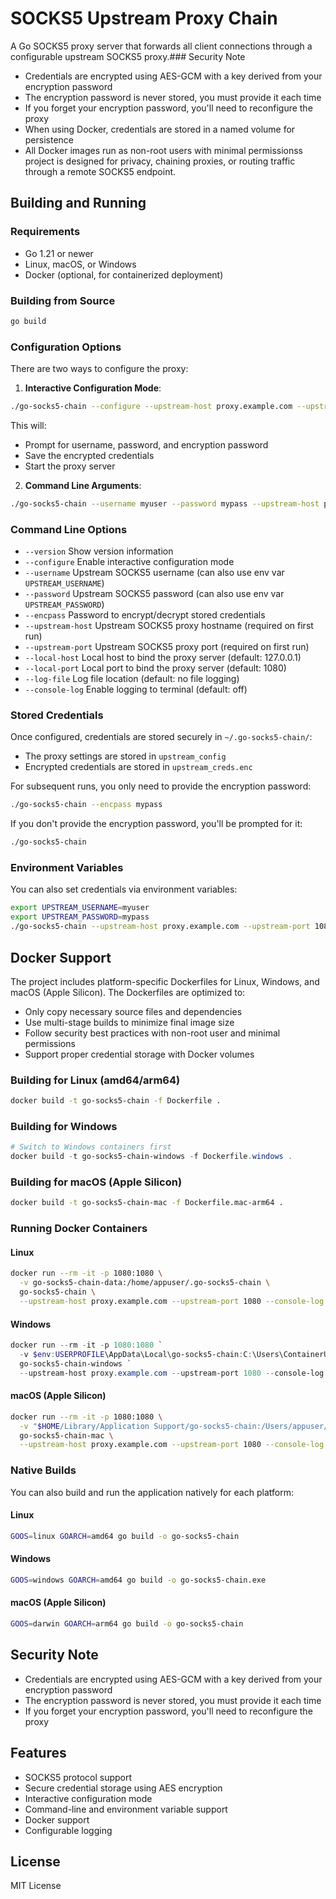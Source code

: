 # SOCKS5 Upstream Proxy Chain

A Go SOCKS5 proxy server that forwards all client connections through a configurable upstream SOCKS5 proxy.### Security Note
- Credentials are encrypted using AES-GCM with a key derived from your encryption password
- The encryption password is never stored, you must provide it each time
- If you forget your encryption password, you'll need to reconfigure the proxy
- When using Docker, credentials are stored in a named volume for persistence
- All Docker images run as non-root users with minimal permissionss project is designed for privacy, chaining proxies, or routing traffic through a remote SOCKS5 endpoint.

## Building and Running

### Requirements
- Go 1.21 or newer
- Linux, macOS, or Windows
- Docker (optional, for containerized deployment)

### Building from Source
```sh
go build
```

### Configuration Options

There are two ways to configure the proxy:

1. **Interactive Configuration Mode**:
```sh
./go-socks5-chain --configure --upstream-host proxy.example.com --upstream-port 1080
```
This will:
- Prompt for username, password, and encryption password
- Save the encrypted credentials
- Start the proxy server

2. **Command Line Arguments**:
```sh
./go-socks5-chain --username myuser --password mypass --upstream-host proxy.example.com --upstream-port 1080
```

### Command Line Options
- `--version`        Show version information
- `--configure`      Enable interactive configuration mode
- `--username`       Upstream SOCKS5 username (can also use env var `UPSTREAM_USERNAME`)
- `--password`       Upstream SOCKS5 password (can also use env var `UPSTREAM_PASSWORD`)
- `--encpass`         Password to encrypt/decrypt stored credentials
- `--upstream-host`   Upstream SOCKS5 proxy hostname (required on first run)
- `--upstream-port`   Upstream SOCKS5 proxy port (required on first run)
- `--local-host`      Local host to bind the proxy server (default: 127.0.0.1)
- `--local-port`      Local port to bind the proxy server (default: 1080)
- `--log-file`        Log file location (default: no file logging)
- `--console-log`     Enable logging to terminal (default: off)

### Stored Credentials
Once configured, credentials are stored securely in `~/.go-socks5-chain/`:
- The proxy settings are stored in `upstream_config`
- Encrypted credentials are stored in `upstream_creds.enc`

For subsequent runs, you only need to provide the encryption password:
```sh
./go-socks5-chain --encpass mypass
```

If you don't provide the encryption password, you'll be prompted for it:
```sh
./go-socks5-chain
```

### Environment Variables
You can also set credentials via environment variables:
```sh
export UPSTREAM_USERNAME=myuser
export UPSTREAM_PASSWORD=mypass
./go-socks5-chain --upstream-host proxy.example.com --upstream-port 1080
```

## Docker Support

The project includes platform-specific Dockerfiles for Linux, Windows, and macOS (Apple Silicon). The Dockerfiles are optimized to:
- Only copy necessary source files and dependencies
- Use multi-stage builds to minimize final image size
- Follow security best practices with non-root user and minimal permissions
- Support proper credential storage with Docker volumes

### Building for Linux (amd64/arm64)
```sh
docker build -t go-socks5-chain -f Dockerfile .
```

### Building for Windows
```powershell
# Switch to Windows containers first
docker build -t go-socks5-chain-windows -f Dockerfile.windows .
```

### Building for macOS (Apple Silicon)
```sh
docker build -t go-socks5-chain-mac -f Dockerfile.mac-arm64 .
```

### Running Docker Containers

#### Linux
```sh
docker run --rm -it -p 1080:1080 \
  -v go-socks5-chain-data:/home/appuser/.go-socks5-chain \
  go-socks5-chain \
  --upstream-host proxy.example.com --upstream-port 1080 --console-log
```

#### Windows
```powershell
docker run --rm -it -p 1080:1080 `
  -v $env:USERPROFILE\AppData\Local\go-socks5-chain:C:\Users\ContainerUser\AppData\Local\go-socks5-chain `
  go-socks5-chain-windows `
  --upstream-host proxy.example.com --upstream-port 1080 --console-log
```

#### macOS (Apple Silicon)
```sh
docker run --rm -it -p 1080:1080 \
  -v "$HOME/Library/Application Support/go-socks5-chain:/Users/appuser/Library/Application Support/go-socks5-chain" \
  go-socks5-chain-mac \
  --upstream-host proxy.example.com --upstream-port 1080 --console-log
```

### Native Builds

You can also build and run the application natively for each platform:

#### Linux
```sh
GOOS=linux GOARCH=amd64 go build -o go-socks5-chain
```

#### Windows
```sh
GOOS=windows GOARCH=amd64 go build -o go-socks5-chain.exe
```

#### macOS (Apple Silicon)
```sh
GOOS=darwin GOARCH=arm64 go build -o go-socks5-chain
```

## Security Note
- Credentials are encrypted using AES-GCM with a key derived from your encryption password
- The encryption password is never stored, you must provide it each time
- If you forget your encryption password, you'll need to reconfigure the proxy

## Features
- SOCKS5 protocol support
- Secure credential storage using AES encryption
- Interactive configuration mode
- Command-line and environment variable support
- Docker support
- Configurable logging

## License
MIT License
